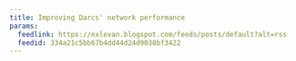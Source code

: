 ```yaml
---
title: Improving Darcs' network performance
params:
  feedlink: https://exlevan.blogspot.com/feeds/posts/default?alt=rss
  feedid: 334a21c5bb67b4dd44d24d9038bf3422
---
```

